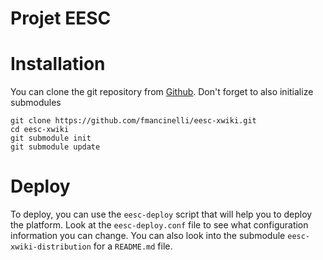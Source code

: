 Projet EESC
=============

# Installation
You can clone the git repository from
[Github](https://github.com/fmancinelli/eesc-xwiki).  Don't forget to also
initialize submodules

	git clone https://github.com/fmancinelli/eesc-xwiki.git
	cd eesc-xwiki
	git submodule init
	git submodule update

# Deploy
To deploy, you can use the `eesc-deploy` script that will help you to deploy the
platform.  Look at the `eesc-deploy.conf` file to see what configuration
information you can change.  You can also look into the submodule
`eesc-xwiki-distribution` for a `README.md` file.
